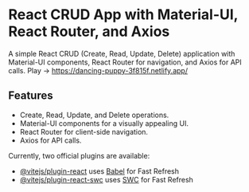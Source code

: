 # React CRUD App with Material-UI, React Router, and Axios

A simple React CRUD (Create, Read, Update, Delete) application with Material-UI components, React Router for navigation, and Axios for API calls.
Play -> https://dancing-puppy-3f815f.netlify.app/

## Features

- Create, Read, Update, and Delete operations.
- Material-UI components for a visually appealing UI.
- React Router for client-side navigation.
- Axios for API calls.

Currently, two official plugins are available:

- [@vitejs/plugin-react](https://github.com/vitejs/vite-plugin-react/blob/main/packages/plugin-react/README.md) uses [Babel](https://babeljs.io/) for Fast Refresh
- [@vitejs/plugin-react-swc](https://github.com/vitejs/vite-plugin-react-swc) uses [SWC](https://swc.rs/) for Fast Refresh
